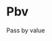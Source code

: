 # Pbv
Pass by value
<!-- git add . 增加修改 -->
<!-- git commit -m 'ex' 增加修改紀錄  -->
<!-- git push  -u  phpp main -->
<!--phpp is you branch        -->
<!-- git remote add branch-name url 綁定連結 -->
<!-- git branch -v  顯示 branch 名稱-->
<!-- git pull phpp main下載檔案 -->
<!-- git push phpp main 上傳檔案 -->
<!-- 需更改 xampp 中的config 的 檔案路徑  -->